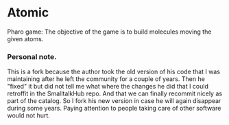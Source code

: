 # Atomic
Pharo game: The objective of the game is to build molecules moving the given atoms.

### Personal note. 
This is a fork because the author took the old version of his code that I was maintaining after he left the community for a couple of years. Then he "fixed" it but did not tell me what where the changes he did that I could retroffit in the SmalltalkHub repo. And that we can finally recommit nicely as part of the catalog. So I fork his new version in case he will again disappear during some years. Paying attention to people taking care of other software would not hurt. 
